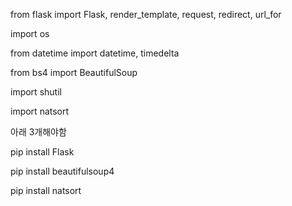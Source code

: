 from flask import Flask, render_template, request, redirect, url_for

import os

from datetime import datetime, timedelta

from bs4 import BeautifulSoup

import shutil

import natsort



아래 3개해야함

pip install Flask

pip install beautifulsoup4

pip install natsort

